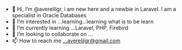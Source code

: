 - 👋 Hi, I’m @averelilgr, i am new here and a newbie in Laravel.  I am a specialist in Oracle Databases
- 👀 I’m interested in ...learning...learning what is to be learn
- 🌱 I’m currently learning ...Laravel, PHP, Firebird
- 💞️ I’m looking to collaborate on ...
- 📫 How to reach me ...averelilgr@gmail.com

<!---
averelilgr/averelilgr is a ✨ special ✨ repository because its `README.md` (this file) appears on your GitHub profile.
You can click the Preview link to take a look at your changes.
--->
